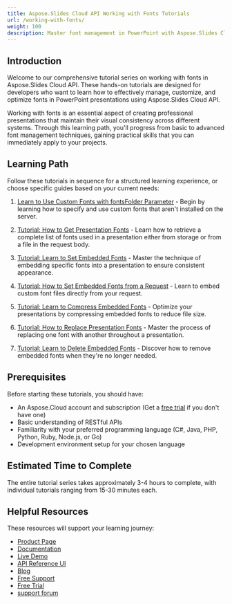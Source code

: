 ```yaml
---
title: Aspose.Slides Cloud API Working with Fonts Tutorials
url: /working-with-fonts/
weight: 100
description: Master font management in PowerPoint with Aspose.Slides Cloud API tutorials—learn to use, embed, compress, replace, and delete fonts in presentations.
---
```


## Introduction

Welcome to our comprehensive tutorial series on working with fonts in Aspose.Slides Cloud API. These hands-on tutorials are designed for developers who want to learn how to effectively manage, customize, and optimize fonts in PowerPoint presentations using Aspose.Slides Cloud API.

Working with fonts is an essential aspect of creating professional presentations that maintain their visual consistency across different systems. Through this learning path, you'll progress from basic to advanced font management techniques, gaining practical skills that you can immediately apply to your projects.

## Learning Path

Follow these tutorials in sequence for a structured learning experience, or choose specific guides based on your current needs:

1. [Learn to Use Custom Fonts with fontsFolder Parameter](/working-with-fonts/custom-fonts/) - Begin by learning how to specify and use custom fonts that aren't installed on the server.

2. [Tutorial: How to Get Presentation Fonts](/working-with-fonts/get-presentation-fonts/) - Learn how to retrieve a complete list of fonts used in a presentation either from storage or from a file in the request body.

3. [Tutorial: Learn to Set Embedded Fonts](/working-with-fonts/set-embedded-fonts/) - Master the technique of embedding specific fonts into a presentation to ensure consistent appearance.

4. [Tutorial: How to Set Embedded Fonts from a Request](/working-with-fonts/set-embedded-fonts-from-request/) - Learn to embed custom font files directly from your request.

5. [Tutorial: Learn to Compress Embedded Fonts](/working-with-fonts/compress-embedded-fonts/) - Optimize your presentations by compressing embedded fonts to reduce file size.

6. [Tutorial: How to Replace Presentation Fonts](/working-with-fonts/replace-presentation-fonts/) - Master the process of replacing one font with another throughout a presentation.

7. [Tutorial: Learn to Delete Embedded Fonts](/working-with-fonts/delete-embedded-fonts/) - Discover how to remove embedded fonts when they're no longer needed.

## Prerequisites

Before starting these tutorials, you should have:

- An Aspose.Cloud account and subscription (Get a [free trial](https://dashboard.aspose.cloud/#/apps) if you don't have one)
- Basic understanding of RESTful APIs
- Familiarity with your preferred programming language (C#, Java, PHP, Python, Ruby, Node.js, or Go)
- Development environment setup for your chosen language

## Estimated Time to Complete

The entire tutorial series takes approximately 3-4 hours to complete, with individual tutorials ranging from 15-30 minutes each.

## Helpful Resources

These resources will support your learning journey:

- [Product Page](https://products.aspose.cloud/slides/)
- [Documentation](https://docs.aspose.cloud/slides/)
- [Live Demo](https://products.aspose.app/slides/family)
- [API Reference UI](https://reference.aspose.cloud/slides/)
- [Blog](https://blog.aspose.cloud/category/slides/)
- [Free Support](https://forum.aspose.cloud/c/slides/15)
- [Free Trial](https://dashboard.aspose.cloud/#/apps)
- [support forum](https://forum.aspose.cloud/c/slides/15)
